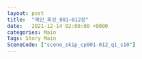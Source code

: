 ```yaml
---
layout: post
title:  "메인_회상_001~012장"
date:   2021-12-14 02:00:00 +0000
categories: Main
Tags: Story Main
SceneCode: ["scene_skip_cp001-012_q1_s10"]
---
```

